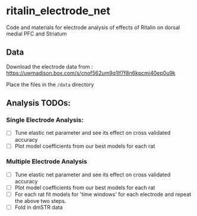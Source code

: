 # ritalin_electrode_net

Code and materials for electrode analysis of effects of Ritalin on dorsal medial PFC and Striatum

## Data

Download the electrode data from : https://uwmadison.box.com/s/cnof562um9q1lf7f8n6kpcmj40ep0u9k  

Place the files in the `/data` directory

## Analysis TODOs: 

### Single Electrode Analysis:
- [ ] Tune elastic net parameter and see its effect on cross validated accuracy
- [ ] Plot model coefficients from our best models for each rat 

### Multiple Electrode Analysis
- [ ] Tune elastic net parameter and see its effect on cross validated accuracy
- [ ] Plot model coefficients from our best models for each rat 
- [ ] For each rat fit models for 'time windows' for each electrode and repeat the above two steps.
- [ ] Fold in dmSTR data
